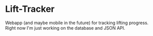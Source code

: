 # Lift-Tracker
Webapp (and maybe mobile in the future) for tracking lifting progress.  
Right now I'm just working on the database and JSON API.